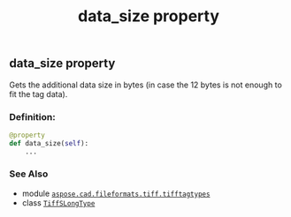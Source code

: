 ﻿---
title: data_size property
second_title: Aspose.CAD for Python via .NET API References
description: 
type: docs
weight: 100
url: /python-net/aspose.cad.fileformats.tiff.tifftagtypes/tiffslongtype/data_size/
is_root: false
---

## data_size property


Gets the additional data size in bytes (in case the 12 bytes is not enough to fit the tag data).
### Definition:
```python
@property
def data_size(self):
    ...
```

### See Also
* module [`aspose.cad.fileformats.tiff.tifftagtypes`](../../)
* class [`TiffSLongType`](/cad/python-net/aspose.cad.fileformats.tiff.tifftagtypes/tiffslongtype)
